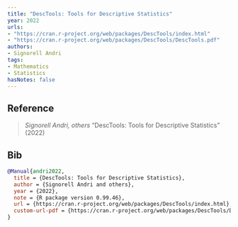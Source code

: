 ```yaml
---
title: "DescTools: Tools for Descriptive Statistics"
year: 2022
urls:
- "https://cran.r-project.org/web/packages/DescTools/index.html"
- "https://cran.r-project.org/web/packages/DescTools/DescTools.pdf"
authors:
- Signorell Andri
tags:
- Mathematics
- Statistics
hasNotes: false
---
```


## Reference

> <i>Signorell Andri,  others</i> “DescTools: Tools for Descriptive Statistics” (2022) 

## Bib

```bib
@Manual{andri2022,
  title = {DescTools: Tools for Descriptive Statistics},
  author = {Signorell Andri and others},
  year = {2022},
  note = {R package version 0.99.46},
  url = {https://cran.r-project.org/web/packages/DescTools/index.html},
  custom-url-pdf = {https://cran.r-project.org/web/packages/DescTools/DescTools.pdf}
}
```
